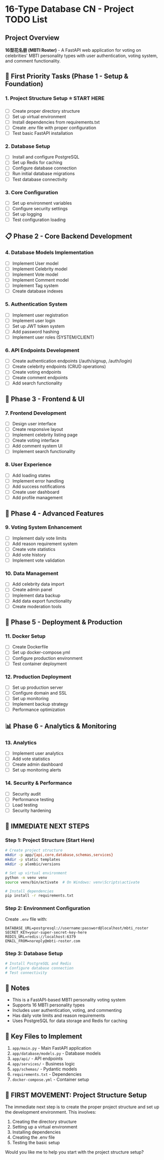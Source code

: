 # 16-Type Database CN - Project TODO List

## Project Overview
**16型花名册 (MBTI Roster)** - A FastAPI web application for voting on celebrities' MBTI personality types with user authentication, voting system, and comment functionality.

## 🎯 First Priority Tasks (Phase 1 - Setup & Foundation)

### 1. **Project Structure Setup** ⭐ **START HERE**
- [ ] Create proper directory structure
- [ ] Set up virtual environment
- [ ] Install dependencies from requirements.txt
- [ ] Create .env file with proper configuration
- [ ] Test basic FastAPI installation

### 2. **Database Setup**
- [ ] Install and configure PostgreSQL
- [ ] Set up Redis for caching
- [ ] Configure database connection
- [ ] Run initial database migrations
- [ ] Test database connectivity

### 3. **Core Configuration**
- [ ] Set up environment variables
- [ ] Configure security settings
- [ ] Set up logging
- [ ] Test configuration loading

## 📋 Phase 2 - Core Backend Development

### 4. **Database Models Implementation**
- [ ] Implement User model
- [ ] Implement Celebrity model
- [ ] Implement Vote model
- [ ] Implement Comment model
- [ ] Implement Tag system
- [ ] Create database indexes

### 5. **Authentication System**
- [ ] Implement user registration
- [ ] Implement user login
- [ ] Set up JWT token system
- [ ] Add password hashing
- [ ] Implement user roles (SYSTEM/CLIENT)

### 6. **API Endpoints Development**
- [ ] Create authentication endpoints (/auth/signup, /auth/login)
- [ ] Create celebrity endpoints (CRUD operations)
- [ ] Create voting endpoints
- [ ] Create comment endpoints
- [ ] Add search functionality

## 🎨 Phase 3 - Frontend & UI

### 7. **Frontend Development**
- [ ] Design user interface
- [ ] Create responsive layout
- [ ] Implement celebrity listing page
- [ ] Create voting interface
- [ ] Add comment system UI
- [ ] Implement search functionality

### 8. **User Experience**
- [ ] Add loading states
- [ ] Implement error handling
- [ ] Add success notifications
- [ ] Create user dashboard
- [ ] Add profile management

## 🔧 Phase 4 - Advanced Features

### 9. **Voting System Enhancement**
- [ ] Implement daily vote limits
- [ ] Add reason requirement system
- [ ] Create vote statistics
- [ ] Add vote history
- [ ] Implement vote validation

### 10. **Data Management**
- [ ] Add celebrity data import
- [ ] Create admin panel
- [ ] Implement data backup
- [ ] Add data export functionality
- [ ] Create moderation tools

## 🚀 Phase 5 - Deployment & Production

### 11. **Docker Setup**
- [ ] Create Dockerfile
- [ ] Set up docker-compose.yml
- [ ] Configure production environment
- [ ] Test container deployment

### 12. **Production Deployment**
- [ ] Set up production server
- [ ] Configure domain and SSL
- [ ] Set up monitoring
- [ ] Implement backup strategy
- [ ] Performance optimization

## 📊 Phase 6 - Analytics & Monitoring

### 13. **Analytics**
- [ ] Implement user analytics
- [ ] Add vote statistics
- [ ] Create admin dashboard
- [ ] Set up monitoring alerts

### 14. **Security & Performance**
- [ ] Security audit
- [ ] Performance testing
- [ ] Load testing
- [ ] Security hardening

## 🎯 **IMMEDIATE NEXT STEPS**

### **Step 1: Project Structure (Start Here)**
```bash
# Create project structure
mkdir -p app/{api,core,database,schemas,services}
mkdir -p static templates
mkdir -p alembic/versions

# Set up virtual environment
python -m venv venv
source venv/bin/activate  # On Windows: venv\Scripts\activate

# Install dependencies
pip install -r requirements.txt
```

### **Step 2: Environment Configuration**
Create `.env` file with:
```
DATABASE_URL=postgresql://username:password@localhost/mbti_roster
SECRET_KEY=your-super-secret-key-here
REDIS_URL=redis://localhost:6379
EMAIL_FROM=noreply@mbti-roster.com
```

### **Step 3: Database Setup**
```bash
# Install PostgreSQL and Redis
# Configure database connection
# Test connectivity
```

## 📝 Notes
- This is a FastAPI-based MBTI personality voting system
- Supports 16 MBTI personality types
- Includes user authentication, voting, and commenting
- Has daily vote limits and reason requirements
- Uses PostgreSQL for data storage and Redis for caching

## 🔗 Key Files to Implement
1. `app/main.py` - Main FastAPI application
2. `app/database/models.py` - Database models
3. `app/api/` - API endpoints
4. `app/services/` - Business logic
5. `app/schemas/` - Pydantic models
6. `requirements.txt` - Dependencies
7. `docker-compose.yml` - Container setup

## 🎯 **FIRST MOVEMENT: Project Structure Setup**
The immediate next step is to create the proper project structure and set up the development environment. This involves:
1. Creating the directory structure
2. Setting up a virtual environment
3. Installing dependencies
4. Creating the .env file
5. Testing the basic setup

Would you like me to help you start with the project structure setup? 